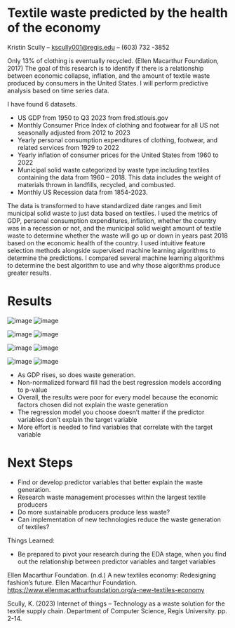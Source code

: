 # Textile waste predicted by the health of the economy

Kristin Scully – kscully001@regis.edu – (603) 732 -3852

Only 13% of clothing is eventually recycled. (Ellen Macarthur Foundation, 2017) The goal of this research is to identify if there is a relationship between economic collapse, inflation, and the amount of textile waste produced by consumers in the United States. I will perform predictive analysis based on time series data.

I have found 6 datasets.
-	US GDP from 1950 to Q3 2023 from fred.stlouis.gov
-	Monthly Consumer Price Index of clothing and footwear for all US not seasonally adjusted from 2012 to 2023
-	Yearly personal consumption expenditures of clothing, footwear, and related services from 1929 to 2022
-	Yearly inflation of consumer prices for the United States from 1960 to 2022
-	Municipal solid waste categorized by waste type including textiles containing the data from 1960 – 2018. This data includes the weight of materials thrown in landfills, recycled, and combusted.
-	Monthly US Recession data from 1854-2023.

The data is transformed to have standardized date ranges and limit municipal solid waste to just data based on textiles. I used the metrics of GDP, personal consumption expenditures, inflation, whether the country was in a recession or not, and the municipal solid weight amount of textile waste to determine whether the waste will go up or down in years past 2018 based on the economic health of the country. I used intuitive feature selection methods alongside supervised machine learning algorithms to determine the predictions. I compared several machine learning algorithms to determine the best algorithm to use and why those algorithms produce greater results.

# Results
![image](https://github.com/kscully-dotcom/DataPracticum1/assets/78189067/ca958efb-7bf9-44b7-a7b7-1a385102796a)
![image](https://github.com/kscully-dotcom/DataPracticum1/assets/78189067/15d60412-3233-459c-b25a-fd21fe2abd1b)

![image](https://github.com/kscully-dotcom/DataPracticum1/assets/78189067/00a00bd5-1ff1-493d-aa37-724f5803a5b8)
![image](https://github.com/kscully-dotcom/DataPracticum1/assets/78189067/f3cf3d49-93e7-4964-a980-c7d1bc476b26)

![image](https://github.com/kscully-dotcom/DataPracticum1/assets/78189067/09a42925-6152-46db-8331-5faadb9eaee2)
![image](https://github.com/kscully-dotcom/DataPracticum1/assets/78189067/97ffe350-cfab-49b1-a910-48b7c034b81b)

![image](https://github.com/kscully-dotcom/DataPracticum1/assets/78189067/59a79f13-b67d-4338-a108-fdeb950cb54a)
![image](https://github.com/kscully-dotcom/DataPracticum1/assets/78189067/2f83dfe4-c27d-4d50-a34d-43f9b4cf68b7)



- As GDP rises, so does waste generation.
- Non-normalized forward fill had the best regression models according to p-value
- Overall, the results were poor for every model because the economic factors chosen did not explain the waste generation
- The regression model you choose doesn’t matter if the predictor variables don’t explain the target variable
- More effort is needed to find variables that correlate with the target variable

# Next Steps
- Find or develop predictor variables that better explain the waste generation.
- Research waste management processes within the largest textile producers
- Do more sustainable producers produce less waste?
- Can implementation of new technologies reduce the waste generation of textiles?

Things Learned:
- Be prepared to pivot your research during the EDA stage, when you find out the relationship between predictor variables and target variables

Ellen Macarthur Foundation. (n.d.) A new textiles economy: Redesigning fashion’s future. Ellen Macarthur Foundation. https://www.ellenmacarthurfoundation.org/a-new-textiles-economy

Scully, K. (2023) Internet of things – Technology as a waste solution for the textile supply chain. Department of Computer Science, Regis University. pp. 2-14.




